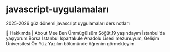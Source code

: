 # javascript-uygulamaları
2025-2026 güz dönemi  javascript uygulamaları ders notları

🌟 Hakkımda | About Mee
Ben Ümmügülsüm Söğüt,19 yaşındayım İstanbul'da yaşıyorum.Borsa İstanbul Ispartakule Anadolu Lisesi mezunuyum,
Gelişim Üniversitesi Ön Yüz Yazılım bölümünde öğrenim görmekteyim.

